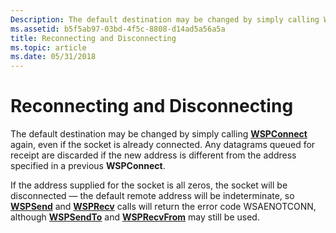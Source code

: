 ```yaml
---
Description: The default destination may be changed by simply calling WSPConnect again, even if the socket is already connected. Any datagrams queued for receipt are discarded if the new address is different from the address specified in a previous WSPConnect.
ms.assetid: b5f5ab97-03bd-4f5c-8808-d14ad5a56a5a
title: Reconnecting and Disconnecting
ms.topic: article
ms.date: 05/31/2018
---
```


# Reconnecting and Disconnecting

The default destination may be changed by simply calling [**WSPConnect**](/previous-versions/windows/hardware/network/ff566275(v=vs.85)) again, even if the socket is already connected. Any datagrams queued for receipt are discarded if the new address is different from the address specified in a previous **WSPConnect**.

If the address supplied for the socket is all zeros, the socket will be disconnected — the default remote address will be indeterminate, so [**WSPSend**](/previous-versions/windows/hardware/network/ff566316(v=vs.85)) and [**WSPRecv**](/previous-versions/windows/hardware/network/ff566309(v=vs.85)) calls will return the error code WSAENOTCONN, although [**WSPSendTo**](/previous-versions/windows/desktop/legacy/ms742291(v=vs.85)) and [**WSPRecvFrom**](/previous-versions/windows/desktop/legacy/ms742287(v=vs.85)) may still be used.

 

 